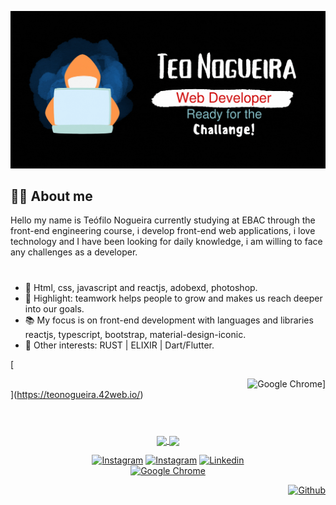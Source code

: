 ![MasterHead](https://github.com/TeoNogueira/TeoNogueira/blob/main/.github/workflows/developer_teo.gif)


## 👨‍💻 About me <br />

Hello my name is Teófilo Nogueira currently studying at EBAC through the front-end engineering course, i develop front-end web applications, i love technology and I have been looking for daily knowledge, i am willing to face any challenges as a developer.


#
- 🌲 Html, css, javascript and reactjs, adobexd, photoshop.
- 🤗 Highlight: teamwork helps people to grow and makes us reach deeper into our goals.
- 📚 My focus is on front-end development with languages and libraries reactjs, typescript, bootstrap, material-design-iconic.
- 👾 Other interests: RUST | ELIXIR | Dart/Flutter.


 [<div align="right" target="_blank">![Google Chrome](https://img.shields.io/badge/Website-004183?style=for-the-badge&logo=GoogleChrome&logoColor=fff)]</div>](https://teonogueira.42web.io/)
 
  
  
  #
<br /> 

<div align="center">
  <a href="https://github.com/TeoNogueira">
  <img height="180em" align="center" src="https://github-readme-stats.vercel.app/api?username=teonogueira&show_icons=true&theme=react&include_all_commits=true&count_private=false"/>
  <img height="180em"  align="center" src="https://github-readme-stats.vercel.app/api/top-langs/?username=TeoNogueira&layout=compact&langs_count=7&theme=react" />


</div>

[<div align="center"> ![Instagram](https://img.shields.io/badge/-Instagram-285570?style=for-the-badge&logo=instagram&logoColor=fff)](https://www.instagram.com/teo_nogueira/) 
 [![Instagram](https://img.shields.io/badge/-beginjscript-285570?style=for-the-badge&logo=Instagram&logoColor=fff)](https://www.instagram.com/beginjscript/)
 [![Linkedin](https://img.shields.io/badge/-linkedin-285570?style=for-the-badge&logo=linkedin&logoColor=fff)](https://www.linkedin.com/in/teonogueira/)[<div align="center" target="_blank">
 ![Google Chrome](https://img.shields.io/badge/Current_Course_EBAC-004183?style=for-the-badge&logo=GoogleChrome&logoColor=fff)](https://ebaconline.com.br/front-end-profession/)
 
 
  [<div align="right" target="_blank"> ![Github](https://img.shields.io/badge/trend-008010?style=for-the-badge&logo=Github&logoColor=fff)](https://github.com/TeoNogueira/TypeScript-2022)</div>









 
